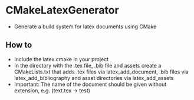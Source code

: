 # CMakeLatexGenerator
- Generate a build system for latex documents using CMake

## How to
- Include the latex.cmake in your project
- In the directory with the .tex file, .bib file and assets create a CMakeLists.txt that adds .tex files via latex_add_document, .bib files via latex_add_bibliography and asset directories via latex_add_assets
- Important: The name of the document should be given without extension, e.g. (text.tex -> test)

